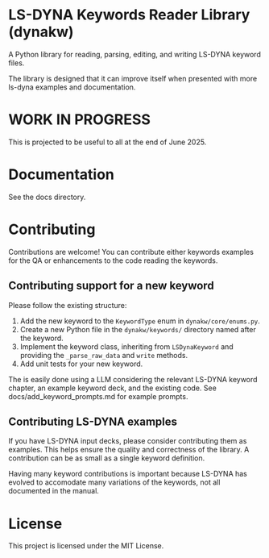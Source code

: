 # LS-DYNA Keywords Reader Library (dynakw)

A Python library for reading, parsing, editing, and writing LS-DYNA keyword files.

The library is designed that it can improve itself when presented with more ls-dyna examples and documentation.


# WORK IN PROGRESS
This is projected to be useful to all at the end of June 2025.


# Documentation
See the docs directory.


# Contributing
Contributions are welcome! You can contribute either keywords examples for the QA or enhancements to the code 
reading the keywords.

## Contributing support for a new keyword
Please follow the existing structure:
1. Add the new keyword to the `KeywordType` enum in `dynakw/core/enums.py`.
2. Create a new Python file in the `dynakw/keywords/` directory named after the keyword.
3. Implement the keyword class, inheriting from `LSDynaKeyword` and providing the `_parse_raw_data` and `write` methods.
4. Add unit tests for your new keyword.

The is easily done using a LLM considering the relevant LS-DYNA keyword chapter, an example keyword deck,
and the existing code. See docs/add_keyword_prompts.md for example prompts.

## Contributing LS-DYNA examples
If you have LS-DYNA input decks, please consider contributing them as examples. This helps ensure the quality and correctness of the library. A contribution can be as small as a single keyword definition.

Having many keyword contributions is important because LS-DYNA has evolved to accomodate many variations of
the keywords, not all documented in the manual.


# License
This project is licensed under the MIT License.
